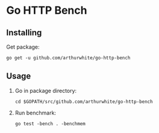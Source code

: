 # Go HTTP Bench

## Installing

Get package:

```Shell
go get -u github.com/arthurwhite/go-http-bench
````

## Usage

1. Go in package directory:

	```Shell
	cd $GOPATH/src/github.com/arthurwhite/go-http-bench
	````

1. Run benchmark:

	```Shell
	go test -bench . -benchmem
	````